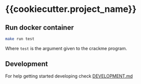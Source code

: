# {{cookiecutter.project_name}}

## Run docker container

```sh
make run test
```

Where `test` is the argument given to the crackme program.

## Development

For help getting started developing check [DEVELOPMENT.md](DEVELOPMENT.md)
